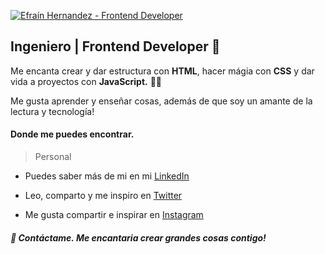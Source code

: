 [![Efraín Hernandez - Frontend Developer](https://i.imgur.com/vLQUSjo.png "Efraín Hernandez - Frontend Developer")](https://i.imgur.com/vLQUSjo.png "Efraín Hernandez - Frontend Developer")
## Ingeniero | Frontend Developer 🚀
Me encanta crear y dar estructura con **HTML**, hacer mágia  con **CSS** y dar vida a proyectos con **JavaScript.**  👨‍💻

Me gusta aprender y enseñar cosas, además de que soy un amante de la lectura y tecnología!

#### Donde me puedes encontrar.
> Personal

- Puedes saber más de mi en mi [LinkedIn](https://www.linkedin.com/in/efrainhgmx "LinkedIn")

- Leo, comparto y me inspiro en  [Twitter](https://www.twitter.com/EfrainHGLive "Twitter")

- Me gusta compartir e inspirar en  [Instagram](https://www.instagram.com/efrainhgmx/ "Instagram")

##### 🤙 **Contáctame. Me encantaria crear grandes cosas contigo!**
